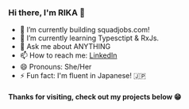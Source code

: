 ### Hi there, I'm RIKA 👋


- 🌱 I’m currently building squadjobs.com!
- 🔭 I’m currently learning Typesctipt & RxJs. 
- 💬 Ask me about ANYTHING
- 📫 How to reach me: [LinkedIn](https://www.linkedin.com/in/rika-ciminieri/)
- 😄 Pronouns: She/Her
- ⚡ Fun fact: I'm fluent in Japanese! 🇯🇵

#### Thanks for visiting, check out my projects below 😁


